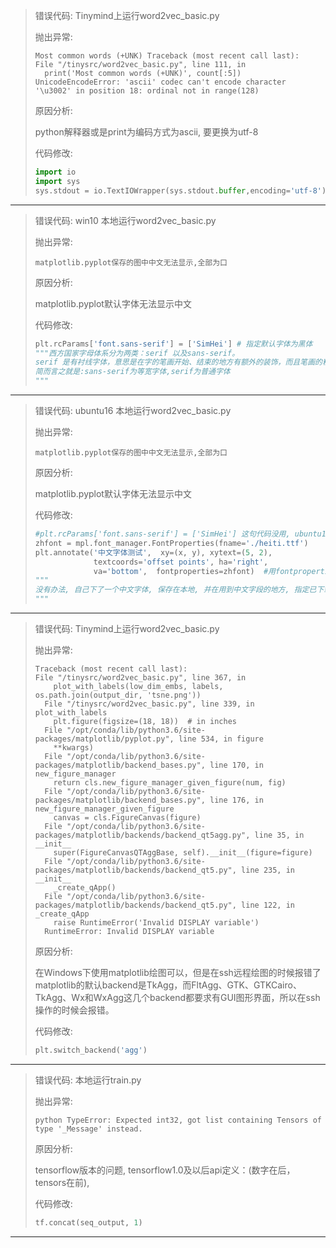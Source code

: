 > 错误代码: Tinymind上运行word2vec_basic.py 
>
> 抛出异常:
>
> ```
> Most common words (+UNK) Traceback (most recent call last):
> File "/tinysrc/word2vec_basic.py", line 111, in 
>   print('Most common words (+UNK)', count[:5]) 
> UnicodeEncodeError: 'ascii' codec can't encode character '\u3002' in position 18: ordinal not in range(128)
> ```
>
> 原因分析:
>
> python解释器或是print为编码方式为ascii, 要更换为utf-8
>
> 代码修改: 
>
> ```python
> import io
> import sys
> sys.stdout = io.TextIOWrapper(sys.stdout.buffer,encoding='utf-8')
> ```
-----------

> 错误代码: win10 本地运行word2vec_basic.py 
>
> 抛出异常: 
>
> ```
> matplotlib.pyplot保存的图中中文无法显示,全部为口
> ```
>
> 原因分析:
>
> matplotlib.pyplot默认字体无法显示中文
>
> 代码修改: 
>
> ```python
> plt.rcParams['font.sans-serif'] = ['SimHei'] # 指定默认字体为黑体
> """西方国家字母体系分为两类：serif 以及sans-serif。
> serif 是有衬线字体，意思是在字的笔画开始、结束的地方有额外的装饰，而且笔画的粗细会有所不同。相反的，sans-> serif 就没有这些额外的装饰，而且笔画的粗细差不多。
> 简而言之就是:sans-serif为等宽字体,serif为普通字体
> """
> ```
------------------------

> 错误代码: ubuntu16 本地运行word2vec_basic.py 
>
> 抛出异常: 
>
> ```
> matplotlib.pyplot保存的图中中文无法显示,全部为口
> ```
>
> 原因分析:
>
> matplotlib.pyplot默认字体无法显示中文
>
> 代码修改: 
>
> ```python
> #plt.rcParams['font.sans-serif'] = ['SimHei'] 这句代码没用, ubuntu16中没有对应的字体
> zhfont = mpl.font_manager.FontProperties(fname='./heiti.ttf')
> plt.annotate('中文字体测试',  xy=(x, y), xytext=(5, 2),
>              textcoords='offset points', ha='right',
>              va='bottom',  fontproperties=zhfont)  #用fontproperties指定自己下载好的中文字体
> """
> 没有办法, 自己下了一个中文字体, 保存在本地, 并在用到中文字段的地方, 指定已下载好的字体
> """
> ```
----------------------


> 错误代码: Tinymind上运行word2vec_basic.py 
>
> 抛出异常:
>
> ```
> Traceback (most recent call last):
> File "/tinysrc/word2vec_basic.py", line 367, in 
>     plot_with_labels(low_dim_embs, labels, os.path.join(output_dir, 'tsne.png'))
>   File "/tinysrc/word2vec_basic.py", line 339, in plot_with_labels
>     plt.figure(figsize=(18, 18))  # in inches
>   File "/opt/conda/lib/python3.6/site-packages/matplotlib/pyplot.py", line 534, in figure
>     **kwargs)
>   File "/opt/conda/lib/python3.6/site-packages/matplotlib/backend_bases.py", line 170, in new_figure_manager
>     return cls.new_figure_manager_given_figure(num, fig)
>   File "/opt/conda/lib/python3.6/site-packages/matplotlib/backend_bases.py", line 176, in new_figure_manager_given_figure
>     canvas = cls.FigureCanvas(figure)
>   File "/opt/conda/lib/python3.6/site-packages/matplotlib/backends/backend_qt5agg.py", line 35, in __init__
>     super(FigureCanvasQTAggBase, self).__init__(figure=figure)
>   File "/opt/conda/lib/python3.6/site-packages/matplotlib/backends/backend_qt5.py", line 235, in __init__
>     _create_qApp()
>   File "/opt/conda/lib/python3.6/site-packages/matplotlib/backends/backend_qt5.py", line 122, in _create_qApp
>     raise RuntimeError('Invalid DISPLAY variable')
>   RuntimeError: Invalid DISPLAY variable
> ```
>
> 原因分析:
>
> 在Windows下使用matplotlib绘图可以，但是在ssh远程绘图的时候报错了
>   matplotlib的默认backend是TkAgg，而FltAgg、GTK、GTKCairo、TkAgg、Wx和WxAgg这几个backend都要求有GUI图形界面，所以在ssh操作的时候会报错。
>
> 代码修改: 
>
> ```python
> plt.switch_backend('agg')
> ```
----------------

> 错误代码: 本地运行train.py 
>
> 抛出异常:
>
> ```
> python TypeError: Expected int32, got list containing Tensors of type '_Message' instead.
> ```
>
> 原因分析:
>
> tensorflow版本的问题, tensorflow1.0及以后api定义：(数字在后，tensors在前),
>
> 代码修改: 
>
> ```python
> tf.concat(seq_output, 1)
> ```
---------------------





